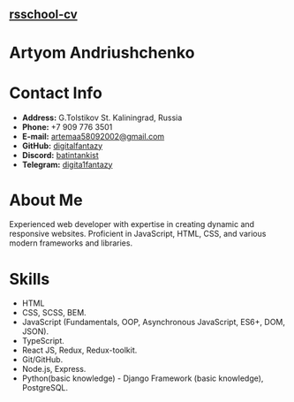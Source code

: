 ## [rsschool-cv](rsccool-cv)

# Artyom Andriushchenko

# Contact Info

* **Address:** G.Tolstikov St. Kaliningrad, Russia
* **Phone:** +7 909 776 3501
* **E-mail:** [artemaa58092002@gmail.com](artemaa58092002@gmail.com)
* **GitHub:** [digitalfantazy](https://github.com/digitalfantazy)
* **Discord:** [batintankist](https://discord.com/)
* **Telegram:** [digita1fantazy](https://t.me/digita1fantazy)

# About Me

Experienced web developer with expertise in creating dynamic and responsive websites. Proficient in JavaScript, HTML, CSS, and various modern frameworks and libraries.

# Skills

* HTML
* CSS, SCSS, BEM.
* JavaScript (Fundamentals, OOP, Asynchronous JavaScript, ES6+, DOM, JSON).
* TypeScript.
* React JS, Redux, Redux-toolkit.
* Git/GitHub.
* Node.js, Express.
* Python(basic knowledge) - Django Framework (basic knowledge), PostgreSQL.